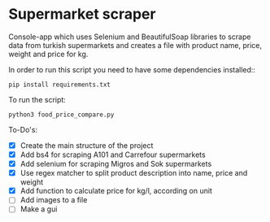 # Supermarket scraper 

Console-app which uses Selenium and BeautifulSoap libraries to scrape data from turkish supermarkets and creates a file with product name, price, weight and price for kg.

In order to run this script you need to have some dependencies installed::
```
pip install requirements.txt
```
To run the script:
```
python3 food_price_compare.py
```

To-Do's:
- [x] Create the main structure of the project
- [x] Add bs4 for scraping A101 and Carrefour supermarkets
- [x] Add selenium for scraping Migros and Sok supermarkets
- [x] Use regex matcher to split product description into name, price and weight
- [x] Add function to calculate price for kg/l, according on unit 
- [ ] Add images to a file
- [ ] Make a gui
